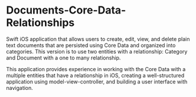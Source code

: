 # Documents-Core-Data-Relationships
Swift iOS application that allows users to create, edit, view, and delete plain text documents that are persisted using Core Data and organized into categories. This version is to use two entities with a relationship: Category and Document with a one to many relationship.

This application provides experience in working with the Core Data with a multiple entities that have a relationship in iOS, creating a well-structured application using model-view-controller, and building a user interface with navigation.
